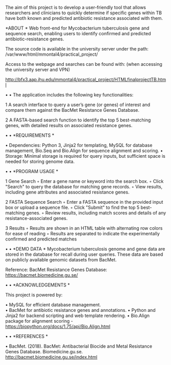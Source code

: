 The aim of this project is to develop a user-friendly tool that allows researchers and
clinicians to quickly determine if specific genes within TB have both known and predicted
antibiotic resistance associated with them.


*ABOUT *
Web front-end for Mycobacterium tuberculosis gene and sequence search, enabling users to identify confirmed and predicted antibiotic-resistance genes.

The source code is available in the university server under the path:
/var/www/html/mmontal4/practical_project/


Access to the webpage and searches can be found with: (when accessing the university server and VPN)

http://bfx3.aap.jhu.edu/mmontal4/practical_project/HTMLfinalprojectTB.html

•
•
The application includes the following key functionalities:

1	A search interface to query a user’s gene (or genes) of interest and compare them against the BacMet Resistance Genes Database.

2	A FASTA-based search function to identify the top 5 best-matching genes, with detailed results on associated resistance genes.


•
•
*REQUIREMENTS *

•	Dependencies: Python 3, Jinja2 for templating, MySQL for database management, Bio.Seq and Bio.Align for sequence alignment and scoring.
•	Storage: Minimal storage is required for query inputs, but sufficient space is needed for storing genome data.


•
•
*PROGRAM USAGE *

1	Gene Search
	◦	Enter a gene name or keyword into the search box.
	◦	Click "Search" to query the database for matching gene records.
	◦	View results, including gene attributes and associated resistance genes.

2	FASTA Sequence Search
	◦	Enter a FASTA sequence in the provided input box or upload a sequence file.
	◦	Click "Submit" to find the top 5 best-matching genes.
	◦	Review results, including match scores and details of any resistance-associated genes.

3	Results
	◦	Results are shown in an HTML table with alternating row colors for ease of reading
	◦	Results are separated to indicate the experimentally confirmed and predicted matches


•
•
*DEMO DATA *
Mycobacterium tuberculosis genome and gene data are stored in the database for recall during user queries. These data are based on publicly available genomic datasets from BacMet.

Reference: BacMet Resistance Genes Database: https://bacmet.biomedicine.gu.se/

•
•
*ACKNOWLEDGEMENTS *

This project is powered by:

•	MySQL for efficient database management.	
•	BacMet for antibiotic resistance genes and annotations.
•	Python and Jinja2 for backend scripting and web template rendering.
•	Bio.Align package for alignment scoring - https://biopython.org/docs/1.75/api/Bio.Align.html


•
•
*REFERENCES *

•	BacMet. (2018). BacMet: Antibacterial Biocide and Metal Resistance Genes Database. Biomedicine.gu.se. http://bacmet.biomedicine.gu.se/index.html





